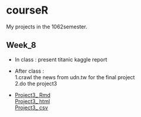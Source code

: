 # courseR

My projects in the 1062semester.

Week_8
------
* In class : present titanic kaggle report

* After class :<br />
 1.crawl the news from udn.tw for the final project <br />
 2.do the project3<br />

* [Project3_ Rmd](https://github.com/dppss90008/NTU-CSX-DataScience--Group5/blob/master/Project3/project_3.Rmd)<br />
  [Project3_ html](https://dppss90008.github.io/NTU-CSX-DataScience--Group5/Project3/project_3.nb.html)<br />
  [Project3_ csv](https://github.com/dppss90008/NTU-CSX-DataScience--Group5/blob/master/Project3/answer.csv)<br />
